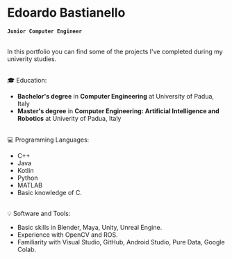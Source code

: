 # Edoardo Bastianello
**`Junior Computer Engineer`**
<br/><br/>

In this portfolio you can find some of the projects I've completed during my univerity studies.
<br/><br/>

:mortar_board: Education:
- **Bachelor's degree** in **Computer Engineering** at University of Padua, Italy
- **Master's degree** in **Computer Engineering: Artificial Intelligence and Robotics** at Univerity of Padua, Italy
<br/><br/>

:computer: Programming Languages:
- C++
- Java
- Kotlin
- Python
- MATLAB
- Basic knowledge of C.
<br/><br/>


:bulb: Software and Tools:
- Basic skills in Blender, Maya, Unity, Unreal Engine.
- Experience with OpenCV and ROS.
- Familiarity with Visual Studio, GitHub, Android Studio, Pure Data, Google Colab.
<!--
**EdoardoBasti/EdoardoBasti** is a ✨ _special_ ✨ repository because its `README.md` (this file) appears on your GitHub profile.

Here are some ideas to get you started:

- 🔭 I’m currently working on ...
- 🌱 I’m currently learning ...
- 👯 I’m looking to collaborate on ...
- 🤔 I’m looking for help with ...
- 💬 Ask me about ...
- 📫 How to reach me: ...
- 😄 Pronouns: ...
- ⚡ Fun fact: ...
-->
